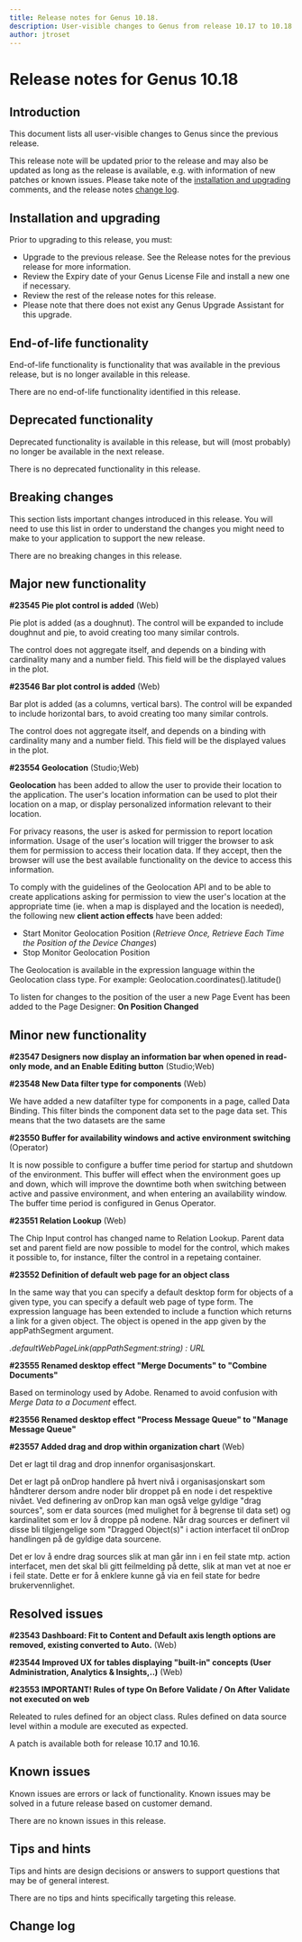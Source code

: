 ```yaml
---
title: Release notes for Genus 10.18.
description: User-visible changes to Genus from release 10.17 to 10.18.
author: jtroset
---
```


# Release notes for Genus 10.18

## Introduction

This document lists all user-visible changes to Genus since the previous release.

This release note will be updated prior to the release and may also be updated as long as the release is available, e.g. with information of new patches or known issues. Please take note of the [installation and upgrading](#installation-and-upgrading) comments, and the release notes [change log](#change-log).

## Installation and upgrading

Prior to upgrading to this release, you must:

- Upgrade to the previous release. See the Release notes for the previous release for more information.
- Review the Expiry date of your Genus License File and install a new one if necessary.
- Review the rest of the release notes for this release.
- Please note that there does not exist any Genus Upgrade Assistant for this upgrade.

<!--rntype01-start INSTALLATION / UPGRADE. DO NOT CHANGE THESE TAGS. ANY CHANGES BELOW WILL BE OVERWRITTEN.-->

<!--rntype01-end   INSTALLATION / UPGRADE. DO NOT CHANGE THESE TAGS. ANY CHANGES ABOVE WILL BE OVERWRITTEN.-->
<!-- release note type 2 is missing. That's ok.-->

## End-of-life functionality

End-of-life functionality is functionality that was available in the previous release, but is no longer available in this release.
<!--rntype03-start END-OF-LIFE. DO NOT CHANGE THESE TAGS. ANY CHANGES BELOW WILL BE OVERWRITTEN.-->
There are no end-of-life functionality identified in this release.
<!--rntype03-end   END-OF-LIFE. DO NOT CHANGE THESE TAGS. ANY CHANGES ABOVE WILL BE OVERWRITTEN.-->
## Deprecated functionality

Deprecated functionality is available in this release, but will (most probably) no longer be available in the next release.
<!--rntype04-start DEPRECATED. DO NOT CHANGE THESE TAGS. ANY CHANGES BELOW WILL BE OVERWRITTEN.-->
There is no deprecated functionality in this release.
<!--rntype04-end   DEPRECATED. DO NOT CHANGE THESE TAGS. ANY CHANGES ABOVE WILL BE OVERWRITTEN.-->
## Breaking changes

This section lists important changes introduced in this release. You will need to use this list in order to understand the changes you might need to make to your application to support the new release.
<!--rntype05-start BREAKING. DO NOT CHANGE THESE TAGS. ANY CHANGES BELOW WILL BE OVERWRITTEN.-->
There are no breaking changes in this release.
<!--rntype05-end   BREAKING. DO NOT CHANGE THESE TAGS. ANY CHANGES ABOVE WILL BE OVERWRITTEN.-->
## Major new functionality
<!--rntype06-start MAJOR. DO NOT CHANGE THESE TAGS. ANY CHANGES BELOW WILL BE OVERWRITTEN.-->
<!--ID 1bdd0354-3dd1-4ec8-b3ff-028c085d60a5 -->
**#23545 Pie plot control is added** (Web)

Pie plot is added (as a doughnut). The control will be expanded to include doughnut and pie, to avoid creating too many similar controls.

The control does not aggregate itself, and depends on a binding with cardinality many and a number field. This field will be the displayed values in the plot.

<!--ID d32d21b5-55cb-45cd-ab0d-16d96f153cee -->
**#23546 Bar plot control is added** (Web)

Bar plot is added (as a columns, vertical bars). The control will be expanded to include horizontal bars, to avoid creating too many similar controls.

The control does not aggregate itself, and depends on a binding with cardinality many and a number field. This field will be the displayed values in the plot.

<!--ID 3fe3ee5e-0748-45cf-8b65-60abd3b2c376 -->
**#23554 Geolocation** (Studio;Web)

**Geolocation** has been added to allow the user to provide their location to the application. The user's location information can be used to plot their location on a map, or display personalized information relevant to their location.

For privacy reasons, the user is asked for permission to report location information. Usage of the user's location will trigger the browser to ask them for permission to access their location data. If they accept, then the browser will use the best available functionality on the device to access this information.

To comply with the guidelines of the Geolocation API and to be able to create applications asking for permission to view the user's location at the appropriate time (ie. when a map is displayed and the location is needed), the following new **client action effects** have been added:
- Start Monitor Geolocation Position (*Retrieve Once, Retrieve Each Time the Position of the Device Changes*)
- Stop Monitor Geolocation Position

The Geolocation is available in the expression language within the Geolocation class type. For example: Geolocation.coordinates().latitude()

To listen for changes to the position of the user a new Page Event has been added to the Page Designer: **On Position Changed**

<!--rntype06-end   MAJOR. DO NOT CHANGE THESE TAGS. ANY CHANGES ABOVE WILL BE OVERWRITTEN.-->
## Minor new functionality
<!--rntype07-start MINOR. DO NOT CHANGE THESE TAGS. ANY CHANGES BELOW WILL BE OVERWRITTEN.-->
<!--ID b8ff4f37-78c5-4a75-b72f-ecd01b56ad83 -->
**#23547 Designers now display an information bar when opened in read-only mode, and an Enable Editing button** (Studio;Web)

<!--ID cfaa145a-e466-45e4-9a6e-69bc4645f980 -->
**#23548 New Data filter type for components** (Web)

We have added a new datafilter type for components in a page, called Data Binding. This filter binds the component data set to the page data set. This means that the two datasets are the same

<!--ID 43aacd62-1a20-4b16-9924-5d9ee5a7b8f3 -->
**#23550 Buffer for availability windows and active environment switching** (Operator)

It is now possible to configure a buffer time period for startup and shutdown of the environment. This buffer will effect when the environment goes up and down, which will improve the downtime both when switching between active and passive environment, and when entering an availability window. The buffer time period is configured in Genus Operator.

<!--ID 573cf579-cce7-4831-9fb3-478c95e69111 -->
**#23551 Relation Lookup** (Web)

The Chip Input control has changed name to Relation Lookup. Parent data set and parent field are now possible to model for the control, which makes it possible to, for instance, filter the control in a repetaing container.

<!--ID 7e3b0287-9e4f-4e6c-a415-8c6eefc774a1 -->
**#23552 Definition of default web page for an object class**

In the same way that you can specify a default desktop form for objects of a given type, you can specify a default web page of type form. The expression language has been extended to include a function which returns a link for a given object. The object is opened in the app given by the appPathSegment argument.

*<an-object>.defaultWebPageLink(appPathSegment:string) : URL*

<!--ID 1bb0fd88-61d3-4132-abb7-6d1cfeb9449a -->
**#23555 Renamed desktop effect "Merge Documents" to "Combine Documents"**

Based on terminology used by Adobe. Renamed to avoid confusion with *Merge Data to a Document* effect.

<!--ID ccdc8d29-477c-430d-859e-945b6be4f1a2 -->
**#23556 Renamed desktop effect "Process Message Queue" to "Manage Message Queue"**

<!--ID d8d66865-46de-421c-b47e-e56ff6ba593a -->
**#23557 Added drag and drop within organization chart** (Web)

Det er lagt til drag and drop innenfor organisasjonskart.

Det er lagt p&aring; onDrop handlere p&aring; hvert niv&aring; i organisasjonskart som h&aring;ndterer dersom andre noder blir droppet p&aring; en node i det respektive niv&aring;et.
Ved definering av onDrop kan man ogs&aring; velge gyldige "drag sources", som er data sources (med mulighet for &aring; begrense til data set) og kardinalitet som er lov &aring; droppe p&aring; nodene.
N&aring;r drag sources er definert vil disse bli tilgjengelige som "Dragged Object(s)" i action interfacet til onDrop handlingen p&aring; de gyldige data sourcene.

Det er lov &aring; endre drag sources slik at man g&aring;r inn i en feil state mtp. action interfacet, men det skal bli gitt feilmelding p&aring; dette, slik at man vet at noe er i feil state. Dette er for &aring; enklere kunne g&aring; via en feil state for bedre brukervennlighet.

<!--rntype07-end   MINOR. DO NOT CHANGE THESE TAGS. ANY CHANGES ABOVE WILL BE OVERWRITTEN.-->
## Resolved issues
<!--rntype08-start RESOLVED ISSUES. DO NOT CHANGE THESE TAGS. ANY CHANGES BELOW WILL BE OVERWRITTEN.-->
<!--ID f15493ff-fb9b-4453-b46f-2c4f189da097 -->
**#23543 Dashboard: Fit to Content and Default axis length options are removed, existing converted to Auto.** (Web)

<!--ID 1d3cff27-3615-47a5-bacf-05d0e7b99836 -->
**#23544 Improved UX for tables displaying "built-in" concepts (User Administration, Analytics & Insights,..)** (Web)

<!--ID 0392ca4d-0261-4e06-9cb1-0b4ed51a2507 -->
**#23553 IMPORTANT! Rules of type On Before Validate / On After Validate not executed on web**

Releated to rules defined for an object class. Rules defined on data source level within a module are executed as expected.

A patch is available both for release 10.17 and 10.16.

<!--rntype08-end   RESOLVED ISSUES. DO NOT CHANGE THESE TAGS. ANY CHANGES ABOVE WILL BE OVERWRITTEN.-->
## Known issues

Known issues are errors or lack of functionality. Known issues may be solved in a future release based on customer demand.
<!--rntype09-start KNOWN ISSUES. DO NOT CHANGE THESE TAGS. ANY CHANGES BELOW WILL BE OVERWRITTEN.-->
There are no known issues in this release.
<!--rntype09-end   KNOWN ISSUES. DO NOT CHANGE THESE TAGS. ANY CHANGES ABOVE WILL BE OVERWRITTEN.-->
## Tips and hints

Tips and hints are design decisions or answers to support questions that may be of general interest.

There are no tips and hints specifically targeting this release.

## Change log
<!--changelog CHANGELOG. DO NOT CHANGE THIS TAG. ANY CHANGES BELOW WILL BE DELETED.-->
